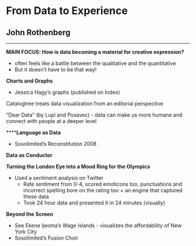 # From Data to Experience

## John Rothenberg
****
**MAIN FOCUS: How is data becoming a material for creative expression?**

- often feels like a battle between the qualitative and the quantitative
- But it doesn’t have to be that way!

**Charts and Graphs**

- Jessica Hagy’s graphs (published on Index)

Catalogtree treats data visualization from an editorial perspective

“Dear Data” (by Lupi and Posavec) - data can make us more humane and connect with people at a deeper level

******Language as Data**

- Sosolimited’s Reconstitution 2008

**Data as Conductor**

**Turning the London Eye into a Mood Ring for the Olympics**

- Used a sentiment analysis on Twitter 
  - Rate sentiment from 0-4, scored emoticons too, punctuations and incorrect spelling bore on the rating too + an engine that captured these data
  - Took 24 hour data and presented it in 24 minutes (visually)

**Beyond the Screen**

- See Ekene Ijeoma’s Wage Islands - visualizes the affordability of New York City
- Sosolimited’s Fusion Choir

